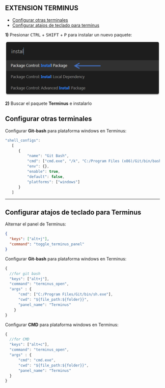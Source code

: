 [comment]: <> (Author: Marco Contreras Herrera)
[comment]: <> (Email: marco.contreras.h90@gmail.com)


## EXTENSION TERMINUS


- [Configurar otras terminales](#configurar-otras-terminales)
- [Configurar atajos de teclado para terminus](#configurar-shorcuts-terminus)



**1)** Presionar <kbd>CTRL</kbd> + <kbd>SHIFT</kbd> + <kbd>P</kbd>  para instalar un nuevo paquete:  

<p align="center">
  <img src="./assets/01-install-package.png">
</p>


**2)** Buscar el paquete **Terminus** e instalarlo


<a href="configurar-terminales"></a>
## Configurar otras terminales


Configurar **Git-bash** para plataforma windows en Terminus:

```js
"shell_configs":
   [
      {
          "name": "Git Bash",
          "cmd": ["cmd.exe", "/k", "C:/Program Files (x86)/Git/bin/bash.exe"],
          "env": {},
          "enable": true,
          "default": false,
          "platforms": ["windows"]
      }
   ]
```


--- 

<a name="configurar-shorcuts-terminus"></a>
## Configurar atajos de teclado para Terminus


Alternar el panel de Terminus: 


```json
{ 
  "keys": ["alt+j"], 
  "command": "toggle_terminus_panel"
}
```


Configurar **Git-bash** para plataforma windows en Terminus:


```js
{
  //for git bash
  "keys": ["alt+j"],
  "command": "terminus_open",
  "args" : {
      "cmd": ["C:/Program Files/Git/bin/sh.exe"],
      "cwd": "${file_path:${folder}}",
      "panel_name": "Terminus"
    }
}
```

Configurar **CMD** para plataforma windows en Terminus:


```js
{
  //for CMD
  "keys": ["alt+c"],
  "command": "terminus_open",
  "args" : {
      "cmd": "cmd.exe",
      "cwd": "${file_path:${folder}}",
      "panel_name": "Terminus"
  }
}
```

